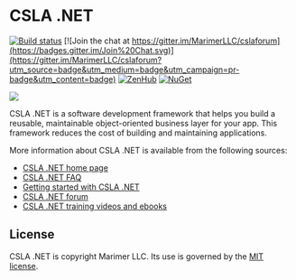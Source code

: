 CSLA .NET
====
[![Build status](https://ci.appveyor.com/api/projects/status/jl2k3pjvtqca4lei/branch/master?svg=true)](https://ci.appveyor.com/project/rockfordlhotka/csla/branch/master) [![Join the chat at https://gitter.im/MarimerLLC/cslaforum](https://badges.gitter.im/Join%20Chat.svg)](https://gitter.im/MarimerLLC/cslaforum?utm_source=badge&utm_medium=badge&utm_campaign=pr-badge&utm_content=badge) [![ZenHub](https://img.shields.io/badge/Shipping_faster_with-ZenHub-5e60ba.svg?style=flat-square)](https://app.zenhub.com/workspace/o/marimerllc/csla) [![NuGet](https://img.shields.io/nuget/v/CSLA-Core.svg)](https://www.nuget.org/packages/CSLA-Core)

![](https://raw.github.com/MarimerLLC/csla/master/Support/Logos/csla%20win8_mid.png)

CSLA .NET is a software development framework that helps you build a reusable, maintainable object-oriented business layer for your app. This framework reduces the cost of building and maintaining applications. 

More information about CSLA .NET is available from the following sources:

* [CSLA .NET home page](http://www.cslanet.com)
* [CSLA .NET FAQ](https://github.com/MarimerLLC/csla/blob/master/docs/index.md)
* [Getting started with CSLA .NET](https://github.com/MarimerLLC/csla/blob/master/docs/Getting-started.md)
* [CSLA .NET forum](https://github.com/marimerllc/cslaforum) 
* [CSLA .NET training videos and ebooks](https://github.com/MarimerLLC/csla/blob/master/docs/Books-and-videos.md)

License
-------
CSLA .NET is copyright Marimer LLC.
Its use is governed by the [MIT license](https://github.com/MarimerLLC/csla/blob/master/license.md).
